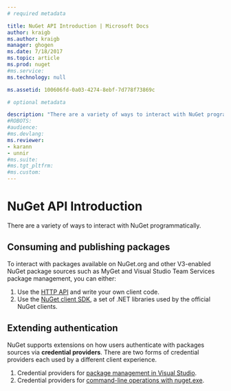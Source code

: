 ```yaml
---
# required metadata 

title: NuGet API Introduction | Microsoft Docs
author: kraigb
ms.author: kraigb
manager: ghogen
ms.date: 7/18/2017
ms.topic: article
ms.prod: nuget
#ms.service:
ms.technology: null

ms.assetid: 100606fd-0a03-4274-8ebf-7d778f73869c

# optional metadata

description: "There are a variety of ways to interact with NuGet programmatically: fetching package information and extending authentication with package sources"
#ROBOTS:
#audience:
#ms.devlang:
ms.reviewer:
- karann
- unnir
#ms.suite:
#ms.tgt_pltfrm:
#ms.custom:
---
```


# NuGet API Introduction

There are a variety of ways to interact with NuGet programmatically.

## Consuming and publishing packages

To interact with packages available on NuGet.org and other V3-enabled NuGet package sources such as MyGet and Visual
Studio Team Services package management, you can either:

1. Use the <a href="v3/overview.md">HTTP API</a> and write your own client code.
1. Use the <a href="nuget-client-sdk.md">NuGet client SDK</a>, a set of .NET libraries used by the official NuGet clients.

## Extending authentication

NuGet supports extensions on how users authenticate with packages sources via **credential providers**. There are two
forms of credential providers each used by a different client experience.

1. Credential providers for <a href="NuGet-Credential-Providers-for-Visual-Studio.md">package management in Visual Studio</a>.
1. Credential providers for <a href="nuget-exe-Credential-Providers.md">command-line operations with nuget.exe</a>.
